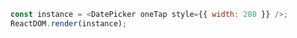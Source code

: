 <!--start-code-->

```js
const instance = <DatePicker oneTap style={{ width: 280 }} />;
ReactDOM.render(instance);
```

<!--end-code-->
